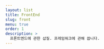```yaml
---
layout: list
title: FrontEnd
slug: front
menu: true
order: 1
description: >
  프론트엔드에 관한 삽질. 프레임워크에 관해 씁니다.
---
```


